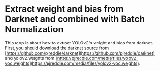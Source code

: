 # Extract weight and bias from Darknet and combined with Batch Normalization
This reop is about how to extract YOLOv2's weight and bias from darknet. 
First, you should download the darknet source from [https://github.com/pjreddie/darknet](https://github.com/pjreddie/darknet) and yolov2.weights from [https://pjreddie.com/media/files/yolov2-voc.weights](https://pjreddie.com/media/files/yolov2-voc.weights).
